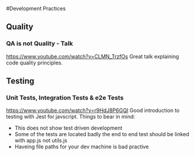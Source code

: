 #Development Practices
## Quality
### QA is not Quality - Talk
https://www.youtube.com/watch?v=CLMN_TrzfOs
Great talk explaining code quality principles.
## Testing
###  Unit Tests, Integration Tests & e2e Tests
https://www.youtube.com/watch?v=r9HdJ8P6GQI
Good introduction to testing with Jest for javscript.
Things to bear in mind:
- This does not show test driven development
- Some of the tests are located badly the end to end test should be linked with app.js not utils.js
- Haveing file paths for your dev machine is bad practive
